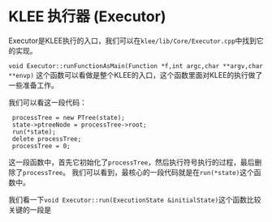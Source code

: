 
KLEE 执行器 (Executor)
=========================
Executor是KLEE执行的入口，我们可以在`klee/lib/Core/Executor.cpp`中找到它的实现。

`void Executor::runFunctionAsMain(Function *f,int argc,char **argv,char **envp)` 这个函数可以看做是整个KLEE的入口，这个函数里面对KLEE的执行做了一些准备工作。

我们可以看这一段代码：
```
 processTree = new PTree(state);
 state->ptreeNode = processTree->root;
 run(*state);
 delete processTree;
 processTree = 0;
```
这一段函数中，首先它初始化了`processTree`，然后执行符号执行的过程，最后删除了`processTree`。
我们可以看到，最核心的一段代码就是在`run(*state)`这个函数中。


我们看一下`void Executor::run(ExecutionState &initialState)`这个函数比较关键的一段是
```